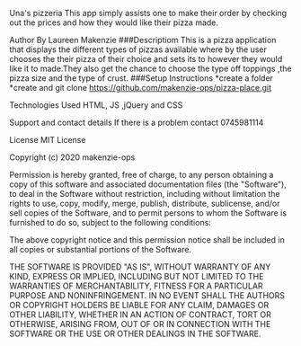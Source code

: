 Una's pizzeria
This app simply assists one to make their order by checking out the prices and how they would like their pizza made.

Author
By Laureen Makenzie ###Descriptiom This is a pizza application that displays the different types of pizzas available where by the user chooses the their pizza of their choice and sets its to however they would like it to made.They also get the chance to choose the type off toppings ,the pizza size and the type of crust. ###Setup Instructions *create a folder *create and git clone https://github.com/makenzie-ops/pizza-place.git

Technologies Used
HTML, JS ,jQuery and CSS

Support and contact details
If there is a problem contact 0745981114

License
MIT License

Copyright (c) 2020 makenzie-ops

Permission is hereby granted, free of charge, to any person obtaining a copy of this software and associated documentation files (the "Software"), to deal in the Software without restriction, including without limitation the rights to use, copy, modify, merge, publish, distribute, sublicense, and/or sell copies of the Software, and to permit persons to whom the Software is furnished to do so, subject to the following conditions:

The above copyright notice and this permission notice shall be included in all copies or substantial portions of the Software.

THE SOFTWARE IS PROVIDED "AS IS", WITHOUT WARRANTY OF ANY KIND, EXPRESS OR IMPLIED, INCLUDING BUT NOT LIMITED TO THE WARRANTIES OF MERCHANTABILITY, FITNESS FOR A PARTICULAR PURPOSE AND NONINFRINGEMENT. IN NO EVENT SHALL THE AUTHORS OR COPYRIGHT HOLDERS BE LIABLE FOR ANY CLAIM, DAMAGES OR OTHER LIABILITY, WHETHER IN AN ACTION OF CONTRACT, TORT OR OTHERWISE, ARISING FROM, OUT OF OR IN CONNECTION WITH THE SOFTWARE OR THE USE OR OTHER DEALINGS IN THE SOFTWARE.